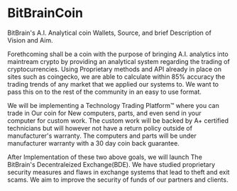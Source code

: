 # BitBrainCoin
BitBrain's  A.I. Analytical coin Wallets, Source, and brief Description of Vision and Aim.

Forethcoming shall be a coin with the purpose of bringing A.I. analytics into maintream crypto by providing an analytical system regarding
the trading of cryptocurrencies.
Using Proprietary methods and API already in place on sites such as coingecko, we are able to calculate within 85% accuracy the trading 
trends of any market that we applied our systems to. We want to pass this on to the rest of the community in an easy to use format.

We will be implementing a Technology Trading Platform™ where you can trade in Our coin for New computers, parts, and even send in your
computer for custom work. The custom work will be backed by A+ certified technicians but will however not have a return policy outside of 
manufacturer's warranty. The computers and parts will be under manufacturer warranty with a 30 day coin back guarantee.

After Implementation of these two above goals, we will launch The BitBrain's Decentraleized Exchange(BDE). We have studied proprietary 
security measures and flaws in exchange systems that lead to theft and exit scams. We aim to improve the security of funds of our partners 
and clients.
